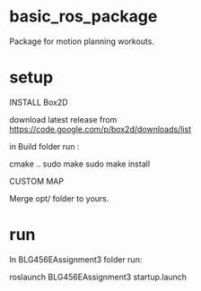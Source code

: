 basic_ros_package
=================

Package for motion planning workouts.


setup
=================


INSTALL Box2D

download latest release from https://code.google.com/p/box2d/downloads/list

in Build folder run :

cmake ..
sudo make
sudo make install

CUSTOM MAP

Merge opt/ folder to yours.

run 
==================

In BLG456EAssignment3 folder run:

roslaunch BLG456EAssignment3 startup.launch
